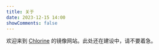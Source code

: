 ```yaml
---
title: 关于
date: 2023-12-15 14:00
showComments: false
---
```

欢迎来到 [Chlorine](https://yoghurtlee.com) 的镜像网站。此处还在建设中，请不要着急。
